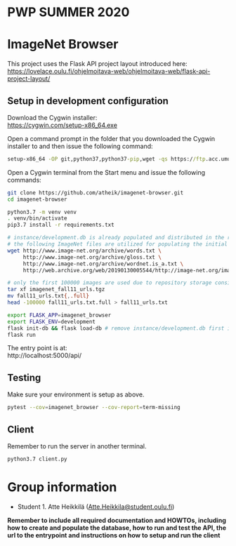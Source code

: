 # PWP SUMMER 2020

# ImageNet Browser

This project uses the Flask API project layout introduced here:  
https://lovelace.oulu.fi/ohjelmoitava-web/ohjelmoitava-web/flask-api-project-layout/

## Setup in development configuration

Download the Cygwin installer:  
https://cygwin.com/setup-x86_64.exe

Open a command prompt in the folder that you downloaded the Cygwin installer to and then issue the following command:

```cmd
setup-x86_64 -OP git,python37,python37-pip,wget -qs https://ftp.acc.umu.se/mirror/cygwin/
```

Open a Cygwin terminal from the Start menu and issue the following commands:

```sh
git clone https://github.com/atheik/imagenet-browser.git
cd imagenet-browser
```

```sh
python3.7 -m venv venv
. venv/bin/activate
pip3.7 install -r requirements.txt
```

```sh
# instance/development.db is already populated and distributed in the repository
# the following ImageNet files are utilized for populating the initial database
wget http://www.image-net.org/archive/words.txt \
     http://www.image-net.org/archive/gloss.txt \
     http://www.image-net.org/archive/wordnet.is_a.txt \
     http://web.archive.org/web/20190130005544/http://image-net.org/imagenet_data/urls/imagenet_fall11_urls.tgz
```

```sh
# only the first 100000 images are used due to repository storage considerations
tar xf imagenet_fall11_urls.tgz
mv fall11_urls.txt{,.full}
head -100000 fall11_urls.txt.full > fall11_urls.txt
```

```sh
export FLASK_APP=imagenet_browser
export FLASK_ENV=development
flask init-db && flask load-db # remove instance/development.db first if you wish to run this command
flask run
```

The entry point is at:  
http://localhost:5000/api/

## Testing

Make sure your environment is setup as above.

```sh
pytest --cov=imagenet_browser --cov-report=term-missing
```

## Client

Remember to run the server in another terminal.

```sh
python3.7 client.py
```

# Group information

* Student 1. Atte Heikkilä (Atte.Heikkila@student.oulu.fi)

__Remember to include all required documentation and HOWTOs, including how to create and populate the database, how to run and test the API, the url to the entrypoint and instructions on how to setup and run the client__
